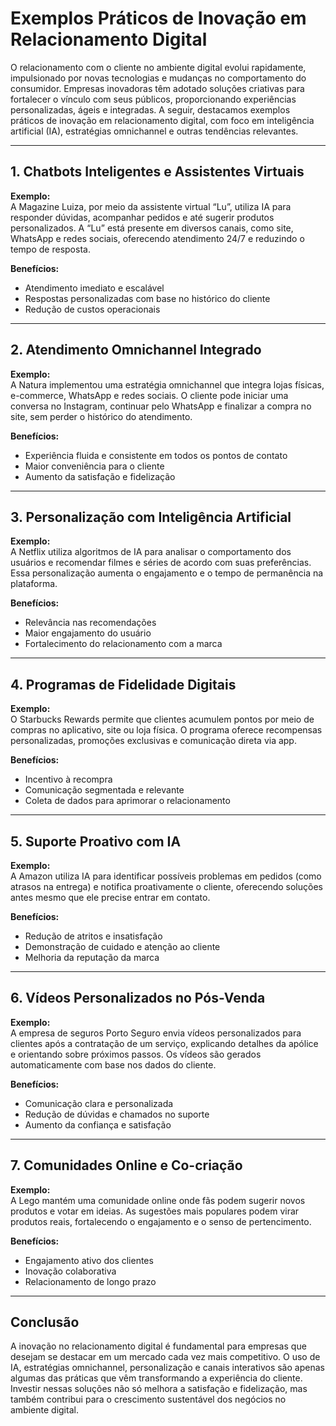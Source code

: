 
# Exemplos Práticos de Inovação em Relacionamento Digital

O relacionamento com o cliente no ambiente digital evolui rapidamente, impulsionado por novas tecnologias e mudanças no comportamento do consumidor. Empresas inovadoras têm adotado soluções criativas para fortalecer o vínculo com seus públicos, proporcionando experiências personalizadas, ágeis e integradas. A seguir, destacamos exemplos práticos de inovação em relacionamento digital, com foco em inteligência artificial (IA), estratégias omnichannel e outras tendências relevantes.

---

## 1. Chatbots Inteligentes e Assistentes Virtuais

**Exemplo:**  
A Magazine Luiza, por meio da assistente virtual “Lu”, utiliza IA para responder dúvidas, acompanhar pedidos e até sugerir produtos personalizados. A “Lu” está presente em diversos canais, como site, WhatsApp e redes sociais, oferecendo atendimento 24/7 e reduzindo o tempo de resposta.

**Benefícios:**
- Atendimento imediato e escalável
- Respostas personalizadas com base no histórico do cliente
- Redução de custos operacionais

---

## 2. Atendimento Omnichannel Integrado

**Exemplo:**  
A Natura implementou uma estratégia omnichannel que integra lojas físicas, e-commerce, WhatsApp e redes sociais. O cliente pode iniciar uma conversa no Instagram, continuar pelo WhatsApp e finalizar a compra no site, sem perder o histórico do atendimento.

**Benefícios:**
- Experiência fluida e consistente em todos os pontos de contato
- Maior conveniência para o cliente
- Aumento da satisfação e fidelização

---

## 3. Personalização com Inteligência Artificial

**Exemplo:**  
A Netflix utiliza algoritmos de IA para analisar o comportamento dos usuários e recomendar filmes e séries de acordo com suas preferências. Essa personalização aumenta o engajamento e o tempo de permanência na plataforma.

**Benefícios:**
- Relevância nas recomendações
- Maior engajamento do usuário
- Fortalecimento do relacionamento com a marca

---

## 4. Programas de Fidelidade Digitais

**Exemplo:**  
O Starbucks Rewards permite que clientes acumulem pontos por meio de compras no aplicativo, site ou loja física. O programa oferece recompensas personalizadas, promoções exclusivas e comunicação direta via app.

**Benefícios:**
- Incentivo à recompra
- Comunicação segmentada e relevante
- Coleta de dados para aprimorar o relacionamento

---

## 5. Suporte Proativo com IA

**Exemplo:**  
A Amazon utiliza IA para identificar possíveis problemas em pedidos (como atrasos na entrega) e notifica proativamente o cliente, oferecendo soluções antes mesmo que ele precise entrar em contato.

**Benefícios:**
- Redução de atritos e insatisfação
- Demonstração de cuidado e atenção ao cliente
- Melhoria da reputação da marca

---

## 6. Vídeos Personalizados no Pós-Venda

**Exemplo:**  
A empresa de seguros Porto Seguro envia vídeos personalizados para clientes após a contratação de um serviço, explicando detalhes da apólice e orientando sobre próximos passos. Os vídeos são gerados automaticamente com base nos dados do cliente.

**Benefícios:**
- Comunicação clara e personalizada
- Redução de dúvidas e chamados no suporte
- Aumento da confiança e satisfação

---

## 7. Comunidades Online e Co-criação

**Exemplo:**  
A Lego mantém uma comunidade online onde fãs podem sugerir novos produtos e votar em ideias. As sugestões mais populares podem virar produtos reais, fortalecendo o engajamento e o senso de pertencimento.

**Benefícios:**
- Engajamento ativo dos clientes
- Inovação colaborativa
- Relacionamento de longo prazo

---

## Conclusão

A inovação no relacionamento digital é fundamental para empresas que desejam se destacar em um mercado cada vez mais competitivo. O uso de IA, estratégias omnichannel, personalização e canais interativos são apenas algumas das práticas que vêm transformando a experiência do cliente. Investir nessas soluções não só melhora a satisfação e fidelização, mas também contribui para o crescimento sustentável dos negócios no ambiente digital.
```
